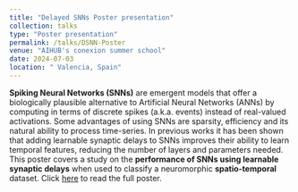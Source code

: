 ```yaml
---
title: "Delayed SNNs Poster presentation"
collection: talks
type: "Poster presentation"
permalink: /talks/DSNN-Poster
venue: "AIHUB's conexion summer school"
date: 2024-07-03
location: " Valencia, Spain"
---
```


**Spiking Neural Networks (SNNs)** are emergent models that offer a biologically plausible alternative to Artificial Neural Networks (ANNs) by computing in terms of discrete spikes (a.k.a. events) instead of real-valued activations. Some advantages of using SNNs are sparsity, efficiency and its natural ability to process time-series. In previous works it has been shown that adding learnable synaptic delays to SNNs improves their ability to learn temporal features, reducing the number of layers and parameters needed. This poster covers a study on the **performance of SNNs using learnable synaptic delays** when used to classify a neuromorphic **spatio-temporal** dataset. Click [here](https://mariochf.github.io/files/DSNNPosterAIHUB.pdf) to read the full poster.